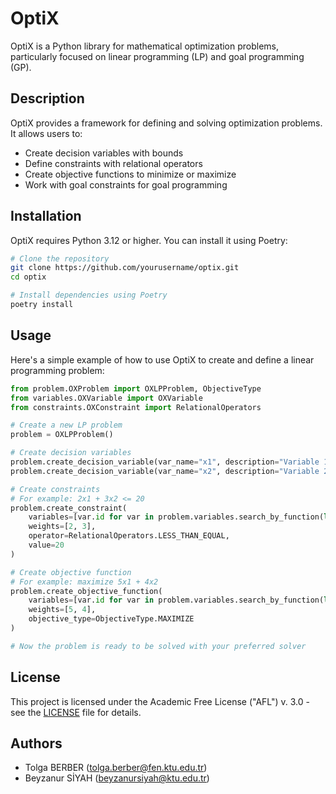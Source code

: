 # OptiX

OptiX is a Python library for mathematical optimization problems, particularly focused on linear programming (LP) and goal programming (GP).

## Description

OptiX provides a framework for defining and solving optimization problems. It allows users to:
- Create decision variables with bounds
- Define constraints with relational operators
- Create objective functions to minimize or maximize
- Work with goal constraints for goal programming

## Installation

OptiX requires Python 3.12 or higher. You can install it using Poetry:

```bash
# Clone the repository
git clone https://github.com/yourusername/optix.git
cd optix

# Install dependencies using Poetry
poetry install
```

## Usage

Here's a simple example of how to use OptiX to create and define a linear programming problem:

```python
from problem.OXProblem import OXLPProblem, ObjectiveType
from variables.OXVariable import OXVariable
from constraints.OXConstraint import RelationalOperators

# Create a new LP problem
problem = OXLPProblem()

# Create decision variables
problem.create_decision_variable(var_name="x1", description="Variable 1", lower_bound=0, upper_bound=10)
problem.create_decision_variable(var_name="x2", description="Variable 2", lower_bound=0, upper_bound=15)

# Create constraints
# For example: 2x1 + 3x2 <= 20
problem.create_constraint(
    variables=[var.id for var in problem.variables.search_by_function(lambda x: x.name in ["x1", "x2"])],
    weights=[2, 3],
    operator=RelationalOperators.LESS_THAN_EQUAL,
    value=20
)

# Create objective function
# For example: maximize 5x1 + 4x2
problem.create_objective_function(
    variables=[var.id for var in problem.variables.search_by_function(lambda x: x.name in ["x1", "x2"])],
    weights=[5, 4],
    objective_type=ObjectiveType.MAXIMIZE
)

# Now the problem is ready to be solved with your preferred solver
```

## License

This project is licensed under the Academic Free License ("AFL") v. 3.0 - see the [LICENSE](LICENSE) file for details.

## Authors

- Tolga BERBER (tolga.berber@fen.ktu.edu.tr)
- Beyzanur SİYAH (beyzanursiyah@ktu.edu.tr)